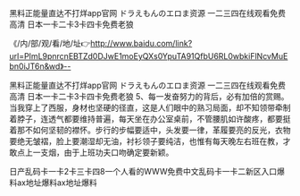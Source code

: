 黑料正能量直达不打烊app官网
ドラえもんのエロま资源
一二三四在线观看免费高清
日本一卡二卡3卡四卡免费老狼


《/内/部/观/看/地/址👉http://www.baidu.com/link?url=PImL9pnrcnEBTZd0DJwE1moEyQXs0YpuTA91QfbU6RL0wbkiFlNcvMuEbn0iJT6n&wd》--

黑料正能量直达不打烊app官网
ドラえもんのエロま资源
一二三四在线观看免费高清
日本一卡二卡3卡四卡免费老狼
	5、每一发奋努力的背后，必有加倍的赏赐。
当我穿上了西服，身材也坚硬的径直，这是人们眼中的熟习局面，却不知领带牵制着脖子，连透气都要维持普遍，每天坐在办公室桌前，不管腰肌如许酸疼，都要挺着那不如何坚韧的襟怀。步行的步幅要适中，头发要一律，革履要亮的反光，衣物要绝无皱褶，脸上要潮湿却无油，衬衫领子要纯洁，也惟有每天晚左右班在教，才敢点上一支烟，由于上班功夫口吻确定要新颖。





日产乱码卡一卡2卡三卡四8一个人看的WWW免费中文乱码卡一卡二新区入口爆料ax地址爆料ax地址爆料
